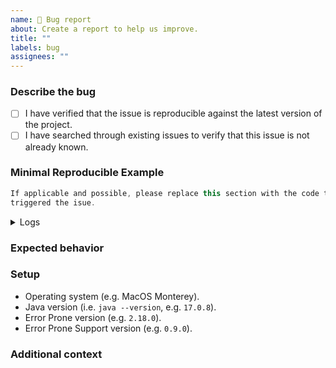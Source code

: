 ```yaml
---
name: 🐛 Bug report
about: Create a report to help us improve.
title: ""
labels: bug
assignees: ""
---
```


### Describe the bug

<!-- Provide a clear and concise description of what the bug or issue is. -->

- [ ] I have verified that the issue is reproducible against the latest version
      of the project.
- [ ] I have searched through existing issues to verify that this issue is not
      already known.

### Minimal Reproducible Example

<!-- Provide a clear and concise description of what happened. Please include
steps on how to reproduce the issue. -->

```java
If applicable and possible, please replace this section with the code that
triggered the isue.
```

<details>
<summary>Logs</summary>

```sh
Please replace this sentence with log output, if applicable.
```
</details>

### Expected behavior

<!-- Provide a clear and concise description of what you expected to happen. -->

### Setup

<!-- Please complete the following information: -->

- Operating system (e.g. MacOS Monterey).
- Java version (i.e. `java --version`, e.g. `17.0.8`).
- Error Prone version (e.g. `2.18.0`).
- Error Prone Support version (e.g. `0.9.0`).

### Additional context

<!-- Provide any other context about the problem here. -->

